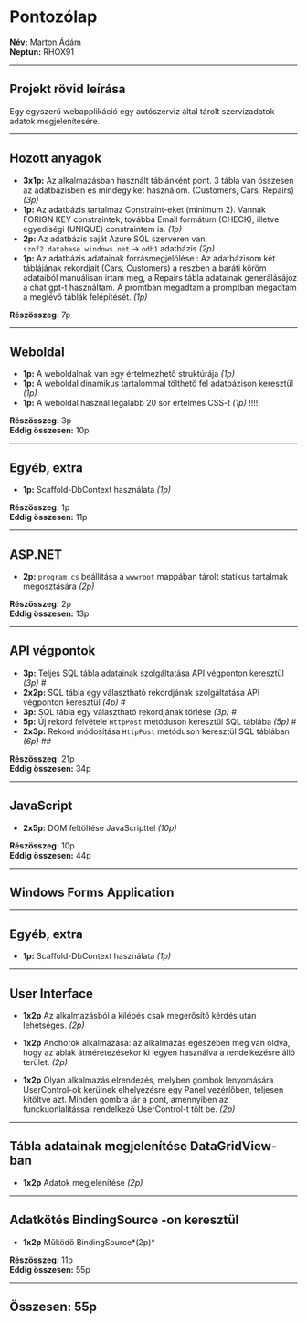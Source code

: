 # Pontozólap

**Név:** Marton Ádám  
**Neptun:** RHOX91  

---

## Projekt rövid leírása
Egy egyszerű webapplikáció egy autószerviz által tárolt szervizadatok adatok megjelenítésére. 

---

## Hozott anyagok

- **3x1p:** Az alkalmazásban használt táblánként pont. 3 tábla van összesen az adatbázisben és mindegyiket használom. (Customers, Cars, Repairs) *(3p)*  
- **1p:** Az adatbázis tartalmaz Constraint-eket (minimum 2). Vannak FORIGN KEY constraintek, továbbá Email formátum (CHECK), illetve egyediségi (UNIQUE) constraintem is.  *(1p)*  
- **2p:** Az adatbázis saját Azure SQL szerveren van. `szof2.database.windows.net` -> `odb1` adatbázis *(2p)*  
- **1p:** Az adatbázis adatainak forrásmegjelölése : Az adatbázisom két táblájának rekordjait (Cars, Customers) a részben a baráti köröm adataiból manuálisan írtam meg, a Repairs tábla adatainak generálásájoz a chat gpt-t használtam. A promtban megadtam a promptban megadtam a meglévő táblák felépítését. *(1p)*  

**Részösszeg:** 7p  

---

## Weboldal

- **1p:** A weboldalnak van egy értelmezhető struktúrája *(1p)*  
- **1p:** A weboldal dinamikus tartalommal tölthető fel adatbázison keresztül *(1p)*  
- **1p:** A weboldal használ legalább 20 sor értelmes CSS-t *(1p)*  !!!!!

**Részösszeg:** 3p  
**Eddig összesen:** 10p  

---

## Egyéb, extra

- **1p:** Scaffold-DbContext használata *(1p)*  

**Részösszeg:** 1p  
**Eddig összesen:** 11p  

---

## ASP.NET

- **2p:** `program.cs` beállítása a `wwwroot` mappában tárolt statikus tartalmak megosztására *(2p)*  

**Részösszeg:** 2p  
**Eddig összesen:** 13p  

---
###
## API végpontok

- **3p:** Teljes SQL tábla adatainak szolgáltatása API végponton keresztül *(3p)*  #
- **2x2p:** SQL tábla egy választható rekordjának szolgáltatása API végponton keresztül *(4p)*  #
- **3p:** SQL tábla egy választható rekordjának törlése *(3p)*  #
- **5p:** Új rekord felvétele `HttpPost` metóduson keresztül SQL táblába *(5p)*  #
- **2x3p:** Rekord módosítása `HttpPost` metóduson keresztül SQL táblában *(6p)*  ##

**Részösszeg:** 21p  
**Eddig összesen:** 34p  

---

## JavaScript

- **2x5p:** DOM feltöltése JavaScripttel *(10p)*  

**Részösszeg:** 10p  
**Eddig összesen:** 44p  

---

## Windows Forms Application
---
## Egyéb, extra

- **1p:** Scaffold-DbContext használata *(1p)*
--- 
## User Interface

- **1x2p** Az alkalmazásból a kilépés csak megerősítő kérdés után lehetséges. *(2p)*
  
- **1x2p** Anchorok alkalmazása: az alkalmazás egészében meg van oldva, hogy az ablak átméretezésekor ki legyen használva a rendelkezésre álló terület. *(2p)*
  
- **1x2p** Olyan alkalmazás elrendezés, melyben gombok lenyomására UserControl-ok kerülnek elhelyezésre egy Panel vezérlőben, teljesen kitöltve azt. Minden gombra jár a pont, amennyiben az funckuonlalitással rendelkező UserControl-t tölt be. *(2p)*
---  
## Tábla adatainak megjelenítése DataGridView-ban

- **1x2p** Adatok megjelenítése *(2p)*
---
## Adatkötés BindingSource -on keresztül

- **1x2p** Működő BindingSource*(2p)*


**Részösszeg:** 11p  
**Eddig összesen:** 55p  

---

## Összesen: 55p
